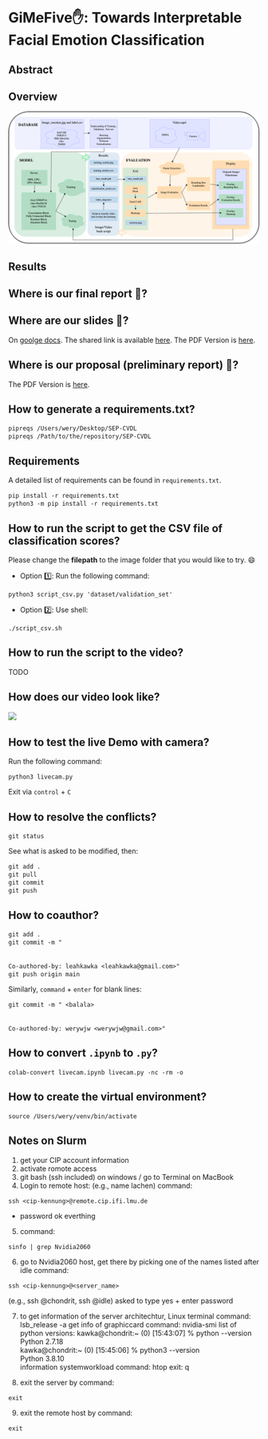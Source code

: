 # GiMeFive✋: Towards Interpretable Facial Emotion Classification

## Abstract

## Overview

![](./final/pipeline.png)

## Results

## Where is our final report 📄?

## Where are our slides 🎥?

On [goolge docs](https://docs.google.com/presentation/d/14AazB5FY5jLyB5-9R6Ix7LoMX8yNR_illDAaYDCm8_s/edit#slide=id.g2b4d85efaed_0_31). 
The shared link is available [here](https://docs.google.com/presentation/d/14AazB5FY5jLyB5-9R6Ix7LoMX8yNR_illDAaYDCm8_s/edit?usp=sharing). 
The PDF Version is [here](https://github.com/werywjw/SEP-CVDL/blob/main/presentation/SEP-CVDL.pdf).

## Where is our proposal (preliminary report) 📃?

The PDF Version is [here](https://github.com/werywjw/SEP-CVDL/blob/main/proposal/Emotion%20Recognition%20From%20Facial%20Expressions%3A%20A%20Preliminary%20Report.pdf).

## How to generate a requirements.txt?
```
pipreqs /Users/wery/Desktop/SEP-CVDL
pipreqs /Path/to/the/repository/SEP-CVDL
```

## Requirements

A detailed list of requirements can be found in `requirements.txt`. 

```
pip install -r requirements.txt
python3 -m pip install -r requirements.txt
```

## How to run the script to get the CSV file of classification scores?
Please change the **filepath** to the image folder that you would like to try. 😄

- Option 1️⃣: Run the following command:
```
python3 script_csv.py 'dataset/validation_set'
```

- Option 2️⃣: Use shell:
```
./script_csv.sh
```

## How to run the script to the video?

TODO

## How does our video look like?

![](./presentation/CVDLgif.gif)

## How to test the live Demo with camera?

Run the following command:
```
python3 livecam.py
```

Exit via `control` + `C`

## How to resolve the conflicts?
```
git status
```
See what is asked to be modified, then:
```
git add .
git pull 
git commit
git push
```

## How to coauthor?

```
git add .
git commit -m "


Co-authored-by: leahkawka <leahkawka@gmail.com>"
git push origin main
```

Similarly, `command` + `enter` for blank lines:
```
git commit -m " <balala>


Co-authored-by: werywjw <werywjw@gmail.com>"
```

## How to convert `.ipynb` to `.py`?

```
colab-convert livecam.ipynb livecam.py -nc -rm -o
```

## How to create the virtual environment?

```
source /Users/wery/venv/bin/activate
```

## Notes on Slurm

1. get your CIP account information 
2. activate romote access
3. git bash (ssh included) on windows / go to Terminal on MacBook
4. Login to remote host: (e.g., name lachen) command:
```
ssh <cip-kennung>@remote.cip.ifi.lmu.de
```
 + password
ok everthing

5. command:
```
sinfo | grep Nvidia2060
```

6. go to Nvidia2060 host, get there by picking one of the names listed after idle 
command: 
```
ssh <cip-kennung>@<server_name>
```
(e.g., ssh <cip-kennung>@chondrit, ssh <cip-kennung>@idle) asked to type yes + enter password

7. to get information of the server architechtur, 
Linux terminal command: lsb_release -a
get info of graphiccard command: nvidia-smi
list of python versions: 
kawka@chondrit:~ (0) [15:43:07] % python --version  
Python 2.7.18  
kawka@chondrit:~ (0) [15:45:06] % python3 --version  
Python 3.8.10  
information systemworkload command: htop 
exit: q

8. exit the server by command:
```
exit
```

9. exit the remote host by command:
```
exit
```
